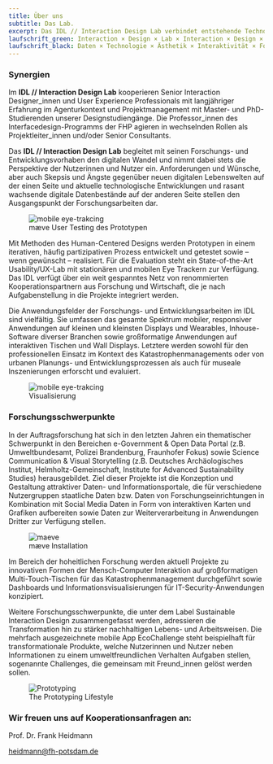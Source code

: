 ```yaml
---
title: Über uns
subtitle: Das Lab.
excerpt: Das IDL // Interaction Design Lab verbindet entstehende Technologien und digitale Daten aus allen Lebensbereichen zu nützlichen, ästhetisch hochwertigen, interaktiven Produkten, Systemen und Services. Das Leitmotiv unserer Arbeit ist die Vernetzung exzellenter akademischer HCI (Human-Computer Interaction), Geovisualisierungs und InfoVis (Information Visualization) Forschung mit agilen, marktnahen Designdienstleistungen (Human-Centered Design, Service Design, Design Thinking etc.).
laufschrift_green: Interaction × Design × Lab × Interaction × Design × Lab × Interaction × Design × Lab
laufschrift_black: Daten × Technologie × Ästhetik × Interaktivität × Forschung × Services × Systeme
---
```


### Synergien
Im <strong>IDL // Interaction Design Lab</strong> kooperieren Senior Interaction Designer_innen und User Experience Professionals mit langjähriger Erfahrung im Agenturkontext und Projektmanagement mit Master- und PhD-Studierenden unserer Designstudiengänge. Die Professor_innen des Interfacedesign-Programms der FHP agieren in wechselnden Rollen als Projektleiter_innen und/oder Senior Consultants.

Das <strong>IDL // Interaction Design Lab</strong> begleitet mit seinen Forschungs- und Entwicklungsvorhaben den digitalen Wandel und nimmt dabei stets die Perspektive der Nutzerinnen und Nutzer ein. Anforderungen und Wünsche, aber auch Skepsis und Ängste gegenüber neuen digitalen Lebenswelten auf der einen Seite und aktuelle technologische Entwicklungen und rasant wachsende digitale Datenbestände auf der anderen Seite stellen den Ausgangspunkt der Forschungsarbeiten dar.


<figure>
  <img src="/images/eye-tracking-mobile.jpg" alt="mobile eye-trakcing">
  <figcaption>mæve User Testing des Prototypen</figcaption>
</figure>


Mit Methoden des Human-Centered Designs werden Prototypen in einem iterativen, häufig partizipativen Prozess entwickelt und getestet sowie – wenn gewünscht – realisiert. Für die Evaluation steht ein State-of-the-Art Usability/UX-Lab mit stationären und mobilen Eye Trackern zur Verfügung. Das IDL verfügt über ein weit gespanntes Netz von renommierten Kooperationspartnern aus Forschung und Wirtschaft, die je nach Aufgabenstellung in die Projekte integriert werden.

Die Anwendungsfelder der Forschungs- und Entwicklungsarbeiten im IDL sind vielfältig. Sie umfassen das gesamte Spektrum mobiler, responsiver Anwendungen auf kleinen und kleinsten Displays und Wearables, Inhouse-Software diverser Branchen sowie großformatige Anwendungen auf interaktiven Tischen und Wall Displays. Letztere werden sowohl für den professionellen Einsatz im Kontext des Katastrophenmanagements oder von urbanen Planungs- und Entwicklungsprozessen als auch für museale Inszenierungen erforscht und evaluiert.

<figure>
  <img src="/images/visualization_img.jpg" alt="mobile eye-trakcing">
  <figcaption>Visualisierung</figcaption>
</figure>


### Forschungs&shy;schwerpunkte

In der Auftragsforschung hat sich in den letzten Jahren ein thematischer Schwerpunkt in den Bereichen e-Government &amp; Open Data Portal (z.B. Umweltbundesamt, Polizei Brandenburg, Fraunhofer Fokus) sowie Science Communication &amp; Visual Storytelling (z.B. Deutsches Archäologisches Institut, Helmholtz-Gemeinschaft, Institute for Advanced Sustainability Studies) herausgebildet. Ziel dieser Projekte ist die Konzeption und Gestaltung attraktiver Daten- und Informationsportale, die für verschiedene Nutzergruppen staatliche Daten bzw. Daten von Forschungseinrichtungen in Kombination mit Social Media Daten in Form von interaktiven Karten und Grafiken aufbereiten sowie Daten zur Weiterverarbeitung in Anwendungen Dritter zur Verfügung stellen.

<figure>
  <img src="/images/maeve_installation_2-e1288790434777.jpg" alt="maeve">
  <figcaption> mæve Installation</figcaption>
</figure>


Im Bereich der hoheitlichen Forschung werden aktuell Projekte zu innovativen Formen der Mensch-Computer Interaktion auf großformatigen Multi-Touch-Tischen für das Katastrophenmanagement durchgeführt sowie Dashboards und Informationsvisualisierungen für IT-Security-Anwendungen konzipiert.

Weitere Forschungsschwerpunkte, die unter dem Label Sustainable Interaction Design zusammengefasst werden, adressieren die Transformation hin zu stärker nachhaltigen Lebens- und Arbeitsweisen. Die mehrfach ausgezeichnete mobile App EcoChallenge steht beispielhaft für transformationale Produkte, welche&nbsp;Nutzerinnen und Nutzer neben Informationen zu einem umweltfreundlichen Verhalten Aufgaben stellen, sogenannte Challenges, die gemeinsam mit Freund_innen gelöst werden sollen.

<figure class="center">
  <img src="/images/prototyping_lrg.jpg" alt="Prototyping">
  <figcaption>The Prototyping Lifestyle</figcaption>
</figure>

### Wir freuen uns auf Kooperationsanfragen an:
<div class="cta">
Prof. Dr. Frank Heidmann

<a href="mailto:heidmann@fh-potsdam.de">heidmann@fh-potsdam.de</a>
</div>